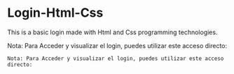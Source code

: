 # Login-Html-Css
This is a basic login made with Html and Css programming technologies.

Nota: Para Acceder y visualizar el login, puedes utilizar este acceso directo:
```
Nota: Para Acceder y visualizar el login, puedes utilizar este acceso directo:

```
